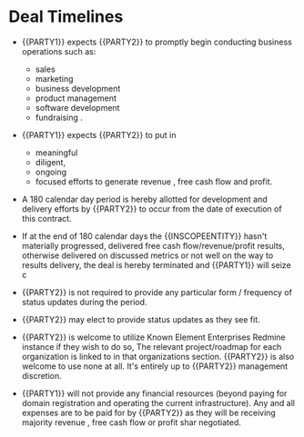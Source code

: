 
# Deal Timelines 

- {{PARTY1}} expects {{PARTY2}}  to promptly begin conducting business operations such as:
	- sales
	- marketing
	- business development
	- product management
	- software development
	- fundraising .
	
- {{PARTY1}} expects {{PARTY2}} to put in
	- meaningful
	- diligent,
	- ongoing
	- focused
 efforts to generate revenue , free cash flow and profit.
 
- A 180 calendar day period is hereby allotted for development and delivery efforts by {{PARTY2}} to occur from the date of execution of this contract.

- If at the end of 180 calendar days the {{INSCOPEENTITY}} hasn't materially progressed, delivered free cash flow/revenue/profit results, otherwise delivered on discussed metrics or not well on the way to results delivery, the deal is hereby terminated and {{PARTY1}} will seize c
- {{PARTY2}} is not required to provide any particular form / frequency of status updates during the period.
- {{PARTY2}} may elect to provide status updates as they see fit.
- {{PARTY2}} is welcome to utilize Known Element Enterprises Redmine instance if they wish to do so, The relevant project/roadmap for each organization is linked to in that organizations section.
 {{PARTY2}} is also welcome to use none at all. It's entirely up to {{PARTY2}} management discretion.
- {{PARTY1}} will not provide any financial resources (beyond paying for domain registration and operating the current infrastructure). Any and all expenses are to be paid for by {{PARTY2}} as they will be receiving majority revenue , free cash flow or profit shar negotiated.